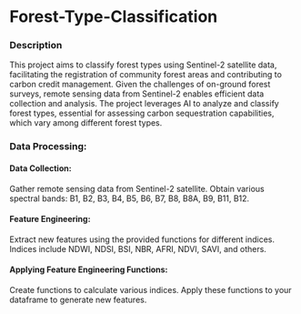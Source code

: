 # Forest-Type-Classification
### Description
This project aims to classify forest types using Sentinel-2 satellite data, facilitating the registration of community forest areas and contributing to carbon credit management. Given the challenges of on-ground forest surveys, remote sensing data from Sentinel-2 enables efficient data collection and analysis. The project leverages AI to analyze and classify forest types, essential for assessing carbon sequestration capabilities, which vary among different forest types.
### Data Processing:
#### Data Collection:
Gather remote sensing data from Sentinel-2 satellite.
Obtain various spectral bands: B1, B2, B3, B4, B5, B6, B7, B8, B8A, B9, B11, B12.
#### Feature Engineering:
Extract new features using the provided functions for different indices.
Indices include NDWI, NDSI, BSI, NBR, AFRI, NDVI, SAVI, and others.
#### Applying Feature Engineering Functions:
Create functions to calculate various indices.
Apply these functions to your dataframe to generate new features.
